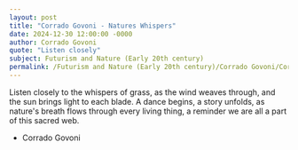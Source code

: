 ```yaml
---
layout: post
title: "Corrado Govoni - Natures Whispers"
date: 2024-12-30 12:00:00 -0000
author: Corrado Govoni
quote: "Listen closely"
subject: Futurism and Nature (Early 20th century)
permalink: /Futurism and Nature (Early 20th century)/Corrado Govoni/Corrado Govoni - Natures Whispers
---
```


Listen closely
to the whispers of grass,
as the wind
weaves through,
and the sun brings light
to each blade.
A dance begins,
a story unfolds,
as nature's breath flows
through every living thing,
a reminder we are all
a part of this sacred web.

- Corrado Govoni
